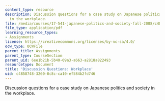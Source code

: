 ```yaml
---
content_type: resource
description: Discussion questions for a case study on Japanese politics and society
  in the workplace.
file: /media/courses/17-541-japanese-politics-and-society-fall-2008/c485874832600c8cca10ef584b2fd746_questions4.pdf
file_type: application/pdf
learning_resource_types:
- Assignments
license: https://creativecommons.org/licenses/by-nc-sa/4.0/
ocw_type: OCWFile
parent_title: Assignments
parent_type: CourseSection
parent_uid: 6ee1b21b-5b40-09a3-a663-a2818a822493
resourcetype: Document
title: 'Discussion Questions: Workplace'
uid: c4858748-3260-0c8c-ca10-ef584b2fd746
---
```

Discussion questions for a case study on Japanese politics and society in the workplace.